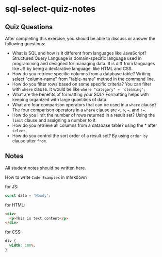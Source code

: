 # sql-select-quiz-notes

## Quiz Questions

After completing this exercise, you should be able to discuss or answer the following questions:

- What is SQL and how is it different from languages like JavaScript?
  Structured Query Language is domain-specific language used in programming and designed for managing data. It is diff from languages like JS by being a declarative language, like HTML and CSS.
- How do you retrieve specific columns from a database table?
  Writing select "column-name" from "table-name" method in the command line.
- How do you filter rows based on some specific criteria?
  You can filter with `where` clause. It would be like `where "category" = 'cleaning';`
- What are the benefits of formatting your SQL?
  Formatting helps with keeping organized with large quantities of data.
- What are four comparison operators that can be used in a `where` clause?
  The four comparison operators in a `where` clause are `<`, `>`, `=`, and `!=`.
- How do you limit the number of rows returned in a result set?
  Using the `limit` clause and assigning a number to it.
- How do you retrieve all columns from a database table?
  using the \* after `select`.
- How do you control the sort order of a result set?
  By using `order by` clause after `from`.

## Notes

All student notes should be written here.

How to write `Code Examples` in markdown

for JS:

```javascript
const data = 'Howdy';
```

for HTML:

```html
<div>
  <p>This is text content</p>
</div>
```

for CSS:

```css
div {
  width: 100%;
}
```
